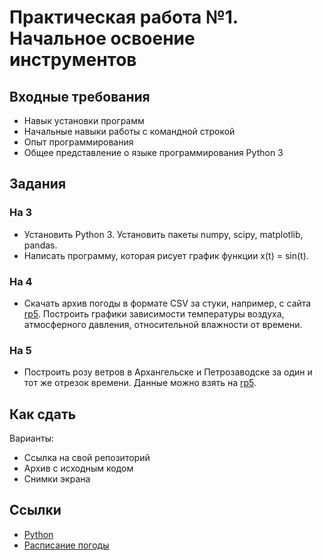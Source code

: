 # Практическая работа №1. Начальное освоение инструментов

## Входные требования

* Навык установки программ
* Начальные навыки работы с командной строкой
* Опыт программирования
* Общее представление о языке программирования Python 3

## Задания

### На 3

* Установить Python 3. Установить пакеты numpy, scipy, matplotlib,
pandas.
* Написать программу, которая рисует график функции x(t) = sin(t).

### На 4

* Скачать архив погоды в формате CSV за стуки, например, с сайта
[rp5](https://rp5.ru/). Построить графики зависимости температуры
воздуха, атмосферного давления, относительной влажности от времени.

### На 5

* Построить розу ветров в Архангельске и Петрозаводске за один и тот
же отрезок времени. Данные можно взять на [rp5](https://rp5.ru/).

## Как сдать

Варианты:

* Ссылка на свой репозиторий
* Архив с исходным кодом
* Снимки экрана

## Ссылки

* [Python](https://www.python.org/)
* [Расписание погоды](https://rp5.ru/)
